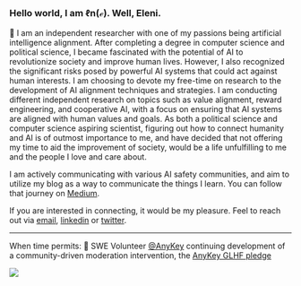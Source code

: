 ### Hello world, I am ℓn(ℯ). Well, Eleni.

👾 I am an independent researcher with one of my passions being artificial intelligence alignment. After completing a degree in computer science and political science, I became fascinated with the potential of AI to revolutionize society and improve human lives. However, I also recognized the significant risks posed by powerful AI systems that could act against human interests. I am choosing to devote my free-time on research to the development of AI alignment techniques and strategies. I am conducting different independent research on topics such as value alignment, reward engineering, and cooperative AI, with a focus on ensuring that AI systems are aligned with human values and goals. As both a political science and computer science aspiring scientist, figuring out how to connect humanity and AI is of outmost importance to me, and have decided that not offering my time to aid the improvement of society, would be a life unfulfilling to me and the people I love and care about.

I am actively communicating with various AI safety communities, and aim to utilize my blog as a way to communicate the things I learn. You can follow that journey on [Medium](https://medium.com/@elenipartakki).

If you are interested in connecting, it would be my pleasure. Feel to reach out via [email](mailto:elenipartakki@gmail.com), [linkedin](https://www.linkedin.com/in/elenipartakki/) or [twitter](https://twitter.com/epartakki).

***

When time permits:
🧩 SWE Volunteer [@AnyKey](https://anykey.org/) continuing development of a community-driven moderation intervention, the [AnyKey GLHF pledge](https://anykey.org/en/pledge)

![](https://media.giphy.com/media/bcKmIWkUMCjVm/giphy.gif)
